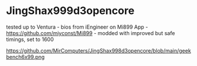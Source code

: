 # JingShax999d3opencore

tested up to Ventura - bios from iEngineer on Mi899 App - https://github.com/miyconst/Mi899 - modded with improved but safe timings, set to 1600 

https://github.com/MirComputers/JingShax998d3opencore/blob/main/geekbench6x99.png

